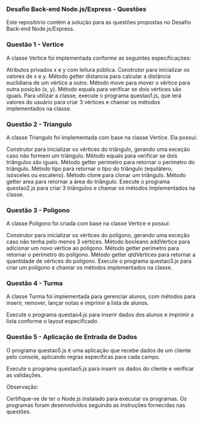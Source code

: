 ### Desafio Back-end Node.js/Express - Questões

Este repositório contém a solução para as questões propostas no Desafio Back-end Node.js/Express.

### Questão 1 - Vertice
A classe Vertice foi implementada conforme as seguintes especificações:

Atributos privados x e y com leitura pública.
Construtor para inicializar os valores de x e y.
Método getter distancia para calcular a distância euclidiana de um vértice a outro.
Método move para mover o vértice para outra posição (x, y).
Método equals para verificar se dois vértices são iguais.
Para utilizar a classe, execute o programa questao1.js, que lerá valores do usuário para criar 3 vértices e chamar os métodos implementados na classe.

### Questão 2 - Triangulo
A classe Triangulo foi implementada com base na classe Vertice. Ela possui:

Construtor para inicializar os vértices do triângulo, gerando uma exceção caso não formem um triângulo.
Método equals para verificar se dois triângulos são iguais.
Método getter perimetro para retornar o perímetro do triângulo.
Método tipo para retornar o tipo do triângulo (equilátero, isósceles ou escaleno).
Método clone para clonar um triângulo.
Método getter area para retornar a área do triângulo.
Execute o programa questao2.js para criar 3 triângulos e chamar os métodos implementados na classe.

### Questão 3 - Poligono
A classe Poligono foi criada com base na classe Vertice e possui:

Construtor para inicializar os vértices do polígono, gerando uma exceção caso não tenha pelo menos 3 vértices.
Método booleano addVertice para adicionar um novo vértice ao polígono.
Método getter perimetro para retornar o perímetro do polígono.
Método getter qtdVertices para retornar a quantidade de vértices do polígono.
Execute o programa questao3.js para criar um polígono e chamar os métodos implementados na classe.

### Questão 4 - Turma
A classe Turma foi implementada para gerenciar alunos, com métodos para inserir, remover, lançar notas e imprimir a lista de alunos.

Execute o programa questao4.js para inserir dados dos alunos e imprimir a lista conforme o layout especificado.

### Questão 5 - Aplicação de Entrada de Dados
O programa questao5.js é uma aplicação que recebe dados de um cliente pelo console, aplicando regras específicas para cada campo.

Execute o programa questao5.js para inserir os dados do cliente e verificar as validações.

Observação:

Certifique-se de ter o Node.js instalado para executar os programas.
Os programas foram desenvolvidos seguindo as instruções fornecidas nas questões.
